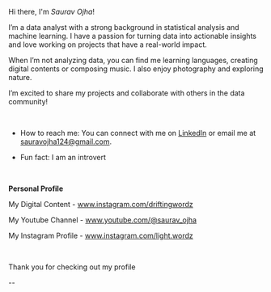 Hi there, I'm _Saurav Ojha_!


I’m a data analyst with a strong background in statistical analysis and machine learning. I have a passion for turning data into actionable insights and love working on projects that have a real-world impact.


When I’m not analyzing data, you can find me learning languages, creating digital contents or composing music. I also enjoy photography and exploring nature.

I’m excited to share my projects and collaborate with others in the data community!

 &nbsp;
 
- How to reach me: You can connect with me on [LinkedIn](https://www.linkedin.com/in/sauravojha) or email me at sauravojha124@gmail.com.


- Fun fact: I am an introvert

&nbsp;

**Personal Profile**

My Digital Content - www.instagram.com/driftingwordz

My Youtube Channel - www.youtube.com/@saurav_ojha

My Instagram Profile  - www.instagram.com/light.wordz

 &nbsp;

Thank you for checking out my profile

--

<!---
lightwordz/lightwordz is a ✨ special ✨ repository because its `README.md` (this file) appears on your GitHub profile.
You can click the Preview link to take a look at your changes.
--->
